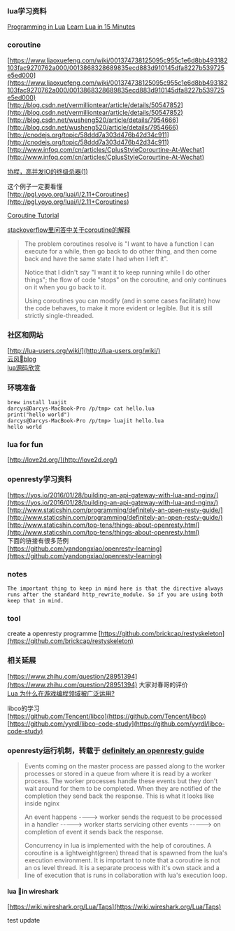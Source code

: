 ### lua学习资料

[Programming in Lua](http://nova-fusion.com/2012/08/27/lua-for-programmers-part-1/)
[Learn Lua in 15 Minutes](http://tylerneylon.com/a/learn-lua/)

### coroutine

[https://www.liaoxuefeng.com/wiki/001374738125095c955c1e6d8bb493182103fac9270762a000/0013868328689835ecd883d910145dfa8227b539725e5ed000](https://www.liaoxuefeng.com/wiki/001374738125095c955c1e6d8bb493182103fac9270762a000/0013868328689835ecd883d910145dfa8227b539725e5ed000)  
[http://blog.csdn.net/vermilliontear/article/details/50547852](http://blog.csdn.net/vermilliontear/article/details/50547852)  
[http://blog.csdn.net/wusheng520/article/details/7954666](http://blog.csdn.net/wusheng520/article/details/7954666)  
[http://cnodejs.org/topic/58ddd7a303d476b42d34c911](http://cnodejs.org/topic/58ddd7a303d476b42d34c911)  
[http://www.infoq.com/cn/articles/CplusStyleCorourtine-At-Wechat](http://www.infoq.com/cn/articles/CplusStyleCorourtine-At-Wechat)

[协程，高并发IO的终级杀器\(1\)](https://zhuanlan.zhihu.com/p/27519705)

这个例子一定要看懂  
[http://pgl.yoyo.org/luai/i/2.11+Coroutines](http://pgl.yoyo.org/luai/i/2.11+Coroutines)

[Coroutine Tutorial](http://lua-users.org/wiki/CoroutinesTutorial)

[stackoverflow里问答中关于coroutine的解释](https://stackoverflow.com/questions/11490917/coroutines-multiple-requests-in-lua)

> The problem coroutines resolve is "I want to have a function I can execute for a while, then go back to do other thing, and then come back and have the same state I had when I left it".
>
> Notice that I didn't say "I want it to keep running while I do other things"; the flow of code "stops" on the coroutine, and only continues on it when you go back to it.
>
> Using coroutines you can modify \(and in some cases facilitate\) how the code behaves, to make it more evident or legible. But it is still strictly single-threaded.

### 社区和网站

[http://lua-users.org/wiki/](http://lua-users.org/wiki/)  
[云风blog](https://blog.codingnow.com/eo/luaoeeeaeau/)  
[lua源码欣赏](https://www.codingnow.com/temp/readinglua.pdf)

### 环境准备

```
brew install luajit
darcys@Darcys-MacBook-Pro /p/tmp> cat hello.lua
print("hello world")
darcys@Darcys-MacBook-Pro /p/tmp> luajit hello.lua
hello world
```

### lua for fun

[http://love2d.org/](http://love2d.org/)

### openresty学习资料

[https://yos.io/2016/01/28/building-an-api-gateway-with-lua-and-nginx/](https://yos.io/2016/01/28/building-an-api-gateway-with-lua-and-nginx/)  
[http://www.staticshin.com/programming/definitely-an-open-resty-guide/](http://www.staticshin.com/programming/definitely-an-open-resty-guide/)  
[http://www.staticshin.com/top-tens/things-about-openresty.html](http://www.staticshin.com/top-tens/things-about-openresty.html)  
下面的链接有很多范例  
[https://github.com/yandongxiao/openresty-learning](https://github.com/yandongxiao/openresty-learning)

### notes

```
The important thing to keep in mind here is that the directive always runs after the standard http_rewrite_module. So if you are using both keep that in mind.
```

### tool

create a openresty programme [https://github.com/brickcap/restyskeleton](https://github.com/brickcap/restyskeleton)

### 相关延展

[https://www.zhihu.com/question/28951394](https://www.zhihu.com/question/28951394) 大家对春哥的评价  
[Lua 为什么在游戏编程领域被广泛运用?](https://www.zhihu.com/question/21717567/answer/19099371)

libco的学习  
[https://github.com/Tencent/libco](https://github.com/Tencent/libco)  
[https://github.com/yyrdl/libco-code-study](https://github.com/yyrdl/libco-code-study)

### openresty运行机制，转载于 [definitely an openresty guide](http://www.staticshin.com/programming/definitely-an-open-resty-guide/#organization)

> Events coming on the master process are passed along to the worker processes or stored in a queue from where it is read by a worker process. The worker processes handle these events but they don't wait around for them to be completed. When they are notified of the completion they send back the response. This is what it looks like inside nginx
>
> An event happens ----&gt; worker sends the request to be processed in a handler -----&gt; worker starts servicing other events -----&gt; on completion of event it sends back the response.
>
> Concurrency in lua is implemented with the help of coroutines. A coroutine is a lightweight\(green\) thread that is spawned from the lua's execution environment. It is important to note that a coroutine is not an os level thread. It is a separate process with it's own stack and a line of execution that is runs in collaboration with lua's execution loop.

#### lua in wireshark

[https://wiki.wireshark.org/Lua/Taps](https://wiki.wireshark.org/Lua/Taps)





test update

